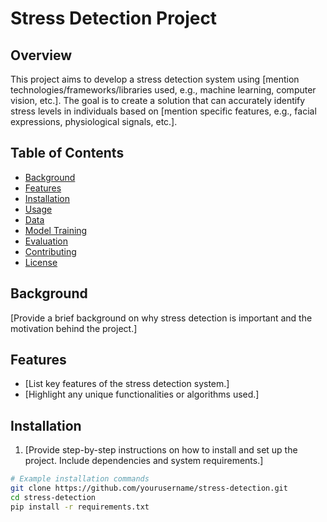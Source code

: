 # Stress Detection Project

## Overview

This project aims to develop a stress detection system using [mention technologies/frameworks/libraries used, e.g., machine learning, computer vision, etc.]. The goal is to create a solution that can accurately identify stress levels in individuals based on [mention specific features, e.g., facial expressions, physiological signals, etc.].

## Table of Contents

- [Background](#background)
- [Features](#features)
- [Installation](#installation)
- [Usage](#usage)
- [Data](#data)
- [Model Training](#model-training)
- [Evaluation](#evaluation)
- [Contributing](#contributing)
- [License](#license)

## Background

[Provide a brief background on why stress detection is important and the motivation behind the project.]

## Features

- [List key features of the stress detection system.]
- [Highlight any unique functionalities or algorithms used.]

## Installation

1. [Provide step-by-step instructions on how to install and set up the project. Include dependencies and system requirements.]

```bash
# Example installation commands
git clone https://github.com/yourusername/stress-detection.git
cd stress-detection
pip install -r requirements.txt
